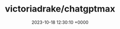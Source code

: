---
title: "victoriadrake/chatgptmax"
link: "https://github.com/victoriadrake/chatgptmax"
date: "2023-10-18 12:30:10 +0000"
description: "Python module to send large input to ChatGPT using preprocessing and chunking."
category: "github"
---
